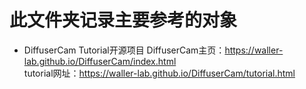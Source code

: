 # 此文件夹记录主要参考的对象
* DiffuserCam Tutorial开源项目
DiffuserCam主页：https://waller-lab.github.io/DiffuserCam/index.html <br>
tutorial网址：https://waller-lab.github.io/DiffuserCam/tutorial.html 